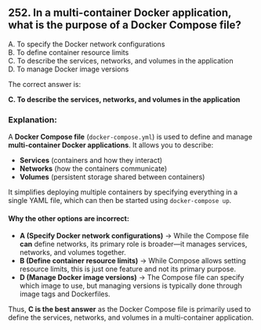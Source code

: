 ## 252. In a multi-container Docker application, what is the purpose of a Docker Compose file?
A. To specify the Docker network configurations  
B. To define container resource limits  
C. To describe the services, networks, and volumes in the application  
D. To manage Docker image versions  

The correct answer is:  

**C. To describe the services, networks, and volumes in the application**  

### Explanation:  
A **Docker Compose file** (`docker-compose.yml`) is used to define and manage **multi-container Docker applications**. It allows you to describe:  
- **Services** (containers and how they interact)  
- **Networks** (how the containers communicate)  
- **Volumes** (persistent storage shared between containers)  

It simplifies deploying multiple containers by specifying everything in a single YAML file, which can then be started using `docker-compose up`.  

#### Why the other options are incorrect:  
- **A (Specify Docker network configurations)** → While the Compose file **can** define networks, its primary role is broader—it manages services, networks, and volumes together.  
- **B (Define container resource limits)** → While Compose allows setting resource limits, this is just one feature and not its primary purpose.  
- **D (Manage Docker image versions)** → The Compose file can specify which image to use, but managing versions is typically done through image tags and Dockerfiles.  

Thus, **C is the best answer** as the Docker Compose file is primarily used to define the services, networks, and volumes in a multi-container application.
